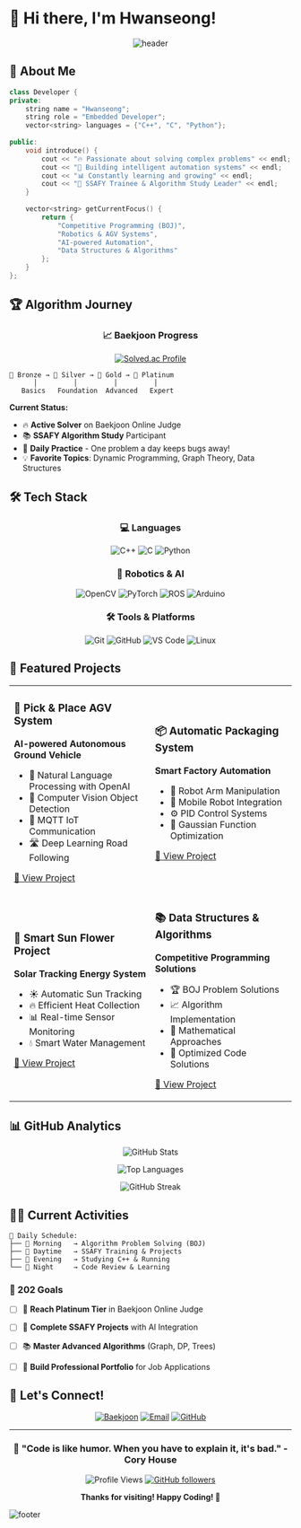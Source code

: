 # 👋 Hi there, I'm Hwanseong!

<div align="center">
  
![header](https://capsule-render.vercel.app/api?type=waving&color=gradient&height=200&section=header&text=Problem%20Solver%20and%20Embedded%20Developer&fontSize=35&fontAlignY=35&desc=Passionate%20about%20Algorithms%20and%20Automation&descAlignY=51&descSize=15)

</div>

## 🚀 About Me

```cpp
class Developer {
private:
    string name = "Hwanseong";
    string role = "Embedded Developer";
    vector<string> languages = {"C++", "C", "Python"};
    
public:
    void introduce() {
        cout << "🔥 Passionate about solving complex problems" << endl;
        cout << "🤖 Building intelligent automation systems" << endl;
        cout << "📊 Constantly learning and growing" << endl;
        cout << "🎯 SSAFY Trainee & Algorithm Study Leader" << endl;
    }
    
    vector<string> getCurrentFocus() {
        return {
            "Competitive Programming (BOJ)",
            "Robotics & AGV Systems", 
            "AI-powered Automation",
            "Data Structures & Algorithms"
        };
    }
};
```

## 🏆 Algorithm Journey

<div align="center">

### 📈 Baekjoon Progress
[![Solved.ac Profile](http://mazassumnida.wtf/api/v2/generate_badge?boj=rtyuiop01)](https://solved.ac/rtyuiop01/)

</div>

```
🥉 Bronze → 🥈 Silver → 🥇 Gold → 💎 Platinum
      │         │         │         │
   Basics   Foundation  Advanced   Expert
```

**Current Status:**
- 🔥 **Active Solver** on Baekjoon Online Judge
- 📚 **SSAFY Algorithm Study** Participant  
- 🎯 **Daily Practice** - One problem a day keeps bugs away!
- 💡 **Favorite Topics**: Dynamic Programming, Graph Theory, Data Structures

## 🛠️ Tech Stack

<div align="center">

### 💻 Languages
![C++](https://img.shields.io/badge/C++-00599C?style=for-the-badge&logo=c%2B%2B&logoColor=white)
![C](https://img.shields.io/badge/C-A8B9CC?style=for-the-badge&logo=c&logoColor=white)
![Python](https://img.shields.io/badge/Python-3776AB?style=for-the-badge&logo=python&logoColor=white)

### 🤖 Robotics & AI
![OpenCV](https://img.shields.io/badge/OpenCV-5C3EE8?style=for-the-badge&logo=opencv&logoColor=white)
![PyTorch](https://img.shields.io/badge/PyTorch-EE4C2C?style=for-the-badge&logo=pytorch&logoColor=white)
![ROS](https://img.shields.io/badge/ROS-22314E?style=for-the-badge&logo=ros&logoColor=white)
![Arduino](https://img.shields.io/badge/Arduino-00979D?style=for-the-badge&logo=arduino&logoColor=white)

### 🛠️ Tools & Platforms
![Git](https://img.shields.io/badge/Git-F05032?style=for-the-badge&logo=git&logoColor=white)
![GitHub](https://img.shields.io/badge/GitHub-181717?style=for-the-badge&logo=github&logoColor=white)
![VS Code](https://img.shields.io/badge/VS_Code-007ACC?style=for-the-badge&logo=visual-studio-code&logoColor=white)
![Linux](https://img.shields.io/badge/Linux-FCC624?style=for-the-badge&logo=linux&logoColor=black)

</div>

## 🚀 Featured Projects

<div align="center">

<table>
<tr>
<td width="50%">

### 🤖 Pick & Place AGV System
**AI-powered Autonomous Ground Vehicle**
- 🧠 Natural Language Processing with OpenAI
- 🎯 Computer Vision Object Detection  
- 📡 MQTT IoT Communication
- 🛣️ Deep Learning Road Following

[🔗 View Project](https://github.com/Hwanseong0125/Pick_Place_AGV)

</td>
<td width="50%">

### 📦 Automatic Packaging System  
**Smart Factory Automation**
- 🦾 Robot Arm Manipulation
- 🚚 Mobile Robot Integration
- ⚙️ PID Control Systems
- 🎯 Gaussian Function Optimization

[🔗 View Project](https://github.com/Hwanseong0125/Automatic-packaging-system)

</td>
</tr>
<tr>
<td width="50%">

### 🌻 Smart Sun Flower Project
**Solar Tracking Energy System**
- ☀️ Automatic Sun Tracking
- 🔥 Efficient Heat Collection
- 📊 Real-time Sensor Monitoring
- 💧 Smart Water Management

[🔗 View Project](https://github.com/Hwanseong0125/Smart-Sun-Flower-PJ)

</td>
<td width="50%">

### 📚 Data Structures & Algorithms
**Competitive Programming Solutions**
- 🏆 BOJ Problem Solutions
- 📈 Algorithm Implementation  
- 🧮 Mathematical Approaches
- 🎯 Optimized Code Solutions

[🔗 View Project](https://github.com/Hwanseong0125/DS-Algorithms)

</td>
</tr>
</table>

</div>

## 📊 GitHub Analytics

<div align="center">

![GitHub Stats](https://github-readme-stats.vercel.app/api?username=Hwanseong0125&show_icons=true&theme=tokyonight&include_all_commits=true&count_private=true&hide_border=true)

![Top Languages](https://github-readme-stats.vercel.app/api/top-langs/?username=Hwanseong0125&layout=compact&theme=tokyonight&hide_border=true&langs_count=6)

![GitHub Streak](https://streak-stats.demolab.com/?user=Hwanseong0125&theme=tokyonight&hide_border=true)

</div>

## 🏃‍♂️ Current Activities

```
📅 Daily Schedule:
├── 🌅 Morning   → Algorithm Problem Solving (BOJ)
├── 🏫 Daytime   → SSAFY Training & Projects  
├── 🌆 Evening   → Studying C++ & Running
└── 🌙 Night     → Code Review & Learning
```

### 🎯 202 Goals
- [ ] 🥇 **Reach Platinum Tier** in Baekjoon Online Judge
- [ ] 🤖 **Complete SSAFY Projects** with AI Integration
- [ ] 📚 **Master Advanced Algorithms** (Graph, DP, Trees)
- [ ] 💼 **Build Professional Portfolio** for Job Applications


## 🤝 Let's Connect!

<div align="center">

[![Baekjoon](https://img.shields.io/badge/Baekjoon-0066CC?style=for-the-badge&logo=baekjoon&logoColor=white)](https://www.acmicpc.net/user/rtyuiop01)
[![Email](https://img.shields.io/badge/Email-D14836?style=for-the-badge&logo=gmail&logoColor=white)](mailto:hwanseong0125@gmail.com)
[![GitHub](https://img.shields.io/badge/GitHub-181717?style=for-the-badge&logo=github&logoColor=white)](https://github.com/Hwanseong0125)

</div>

---

<div align="center">

### 💫 "Code is like humor. When you have to explain it, it's bad." - Cory House

![Profile Views](https://komarev.com/ghpvc/?username=Hwanseong0125&label=Profile%20views&color=0e75b6&style=flat)
[![GitHub followers](https://img.shields.io/github/followers/Hwanseong0125.svg?style=social&label=Follow&maxAge=2592000)](https://github.com/Hwanseong0125?tab=followers)

**Thanks for visiting! Happy Coding! 🚀**

</div>

![footer](https://capsule-render.vercel.app/api?type=waving&color=gradient&height=100&section=footer)
